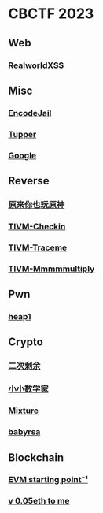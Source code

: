# CBCTF 2023
## Web
### [RealworldXSS](https://github.com/0RAYS/2023-CBCTF/tree/main/Web/RealworldXSS)
## Misc
### [EncodeJail](https://github.com/0RAYS/2023-CBCTF/tree/main/Misc/EncodeJail)
### [Tupper](https://github.com/0RAYS/2023-CBCTF/tree/main/Misc/Tupper)
### [Google](https://github.com/0RAYS/2023-CBCTF/tree/main/Misc/Google)
## Reverse
### [原来你也玩原神](https://github.com/0RAYS/2023-CBCTF/tree/main/Reverse/%E5%8E%9F%E6%9D%A5%E4%BD%A0%E4%B9%9F%E7%8E%A9%E5%8E%9F%E7%A5%9E)
### [TIVM-Checkin](https://github.com/0RAYS/2023-CBCTF/tree/main/Reverse/TIVM-Checkin)
### [TIVM-Traceme](https://github.com/0RAYS/2023-CBCTF/tree/main/Reverse/TIVM-Traceme)
### [TIVM-Mmmmmultiply](https://github.com/0RAYS/2023-CBCTF/tree/main/Reverse/TIVM-Mmmmmultiply)
## Pwn
### [heap1](https://github.com/0RAYS/2023-CBCTF/tree/main/Pwn/heap1)
## Crypto
### [二次剩余](https://github.com/0RAYS/2023-CBCTF/tree/main/Crypto/%E4%BA%8C%E6%AC%A1%E5%89%A9%E4%BD%99)
### [小小数学家](https://github.com/0RAYS/2023-CBCTF/tree/main/Crypto/%E5%B0%8F%E5%B0%8F%E6%95%B0%E5%AD%A6%E5%AE%B6)
### [Mixture](https://github.com/0RAYS/2023-CBCTF/tree/main/Crypto/Mixture)
### [babyrsa](https://github.com/0RAYS/2023-CBCTF/tree/main/Crypto/babyrsa)
## Blockchain
### [EVM starting point⁻¹](https://github.com/0RAYS/2023-CBCTF/tree/main/Blockchain/EVM%20starting%20point%E2%81%BB%C2%B9)
### [v 0.05eth to me](https://github.com/0RAYS/2023-CBCTF/tree/main/Blockchain/v%200.05eth%20to%20me)
